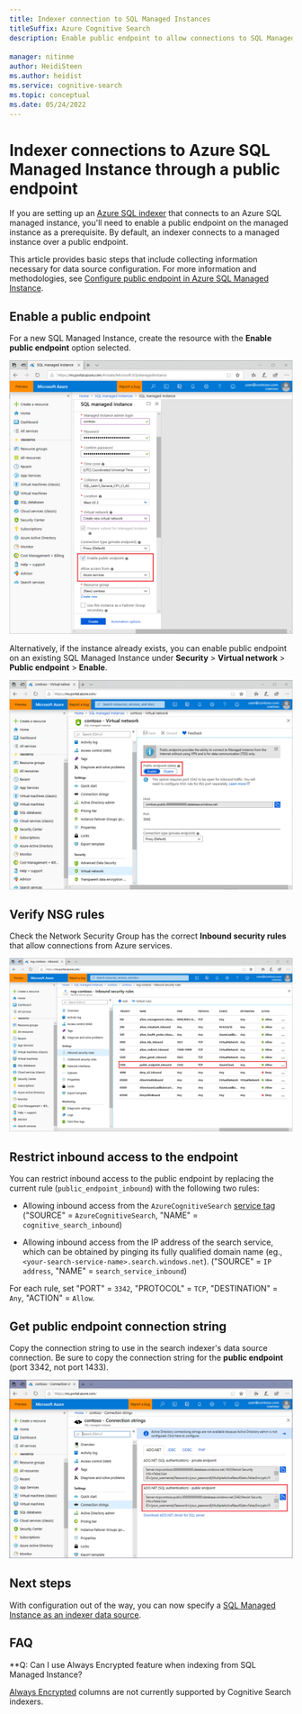 ```yaml
---
title: Indexer connection to SQL Managed Instances
titleSuffix: Azure Cognitive Search
description: Enable public endpoint to allow connections to SQL Managed Instances from an indexer on Azure Cognitive Search.

manager: nitinme
author: HeidiSteen
ms.author: heidist
ms.service: cognitive-search
ms.topic: conceptual
ms.date: 05/24/2022
---
```


# Indexer connections to Azure SQL Managed Instance through a public endpoint

If you are setting up an [Azure SQL indexer](search-howto-connecting-azure-sql-database-to-azure-search-using-indexers.md) that connects to an Azure SQL managed instance, you'll need to enable a public endpoint on the managed instance as a prerequisite. By default, an indexer connects to a managed instance over a public endpoint. 

This article provides basic steps that include collecting information necessary for data source configuration. For more information and methodologies, see [Configure public endpoint in Azure SQL Managed Instance](/azure/azure-sql/managed-instance/public-endpoint-configure).

## Enable a public endpoint

For a new SQL Managed Instance, create the resource with the **Enable public endpoint** option selected.

   ![Enable public endpoint](media/search-howto-connecting-azure-sql-mi-to-azure-search-using-indexers/enable-public-endpoint.png "Enable public endpoint")

Alternatively, if the instance already exists, you can enable public endpoint on an existing SQL Managed Instance under **Security** > **Virtual network** > **Public endpoint** > **Enable**.

   ![Enable public endpoint using managed instance VNET](media/search-howto-connecting-azure-sql-mi-to-azure-search-using-indexers/mi-vnet.png "Enable public endpoint")

## Verify NSG rules

Check the Network Security Group has the correct **Inbound security rules** that allow connections from Azure services.

   ![NSG Inbound security rule](media/search-howto-connecting-azure-sql-mi-to-azure-search-using-indexers/nsg-rule.png "NSG Inbound security rule")

## Restrict inbound access to the endpoint

You can restrict inbound access to the public endpoint by replacing the current rule (`public_endpoint_inbound`) with the following two rules:

* Allowing inbound access from the `AzureCognitiveSearch` [service tag](../virtual-network/service-tags-overview.md#available-service-tags) ("SOURCE" = `AzureCognitiveSearch`, "NAME" = `cognitive_search_inbound`)

* Allowing inbound access from the IP address of the search service, which can be obtained by pinging its fully qualified domain name (eg., `<your-search-service-name>.search.windows.net`). ("SOURCE" = `IP address`, "NAME" = `search_service_inbound`)

For each rule, set "PORT" = `3342`, "PROTOCOL" = `TCP`, "DESTINATION" = `Any`, "ACTION" = `Allow`.

## Get public endpoint connection string

Copy the connection string to use in the search indexer's data source connection. Be sure to copy the connection string for the **public endpoint** (port 3342, not port 1433).

   ![Public endpoint connection string](media/search-howto-connecting-azure-sql-mi-to-azure-search-using-indexers/mi-connection-string.png "Public endpoint connection string")

## Next steps

With configuration out of the way, you can now specify a [SQL Managed Instance as an indexer data source](search-howto-connecting-azure-sql-database-to-azure-search-using-indexers.md).

## FAQ

**Q: Can I use Always Encrypted feature when indexing from SQL Managed Instance?

[Always Encrypted](/sql/relational-databases/security/encryption/always-encrypted-database-engine) columns are not currently supported by Cognitive Search indexers.
